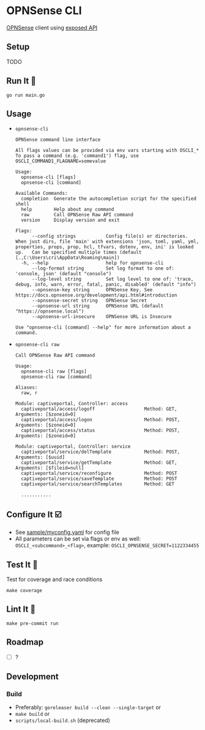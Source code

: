 # OPNSense CLI

[OPNSense](https://opnsense.org/) client using [exposed API](https://docs.opnsense.org/development/api.html)

## Setup

TODO

## Run It 🏃

`go run main.go`

## Usage

- `opnsense-cli`

    ```properties
    OPNSense command line interface

    All flags values can be provided via env vars starting with OSCLI_*
    To pass a command (e.g. 'command1') flag, use OSCLI_COMMAND1_FLAGNAME=somevalue

    Usage:
      opnsense-cli [flags]
      opnsense-cli [command]

    Available Commands:
      completion  Generate the autocompletion script for the specified shell
      help        Help about any command
      raw         Call OPNSense Raw API command
      version     Display version and exit

    Flags:
          --config strings           Config file(s) or directories. When just dirs, file 'main' with extensions 'json, toml, yaml, yml, properties, props, prop, hcl, tfvars, dotenv, env, ini' is looked up.   Can be specified multiple times (default [.,C:\Users\cri\AppData\Roaming\main])
      -h, --help                     help for opnsense-cli
          --log-format string        Set log format to one of: 'console, json' (default "console")
          --log-level string         Set log level to one of: 'trace, debug, info, warn, error, fatal, panic, disabled' (default "info")
          --opnsense-key string      OPNSense Key. See https://docs.opnsense.org/development/api.html#introduction
          --opnsense-secret string   OPNSense Secret
          --opnsense-url string      OPNSense URL (default "https://opnsense.local")
          --opnsense-url-insecure    OPNSense URL is Insecure

    Use "opnsense-cli [command] --help" for more information about a command.
    ```

- `opnsense-cli raw`

    ```properties
    Call OPNSense Raw API command

    Usage:
      opnsense-cli raw [flags]
      opnsense-cli raw [command]

    Aliases:
      raw, r

    Module: captiveportal, Controller: access
      captiveportal/access/logoff                  Method: GET, Arguments: [$zoneid=0]
      captiveportal/access/logon                   Method: POST, Arguments: [$zoneid=0]
      captiveportal/access/status                  Method: POST, Arguments: [$zoneid=0]

    Module: captiveportal, Controller: service
      captiveportal/service/delTemplate            Method: POST, Arguments: [$uuid]
      captiveportal/service/getTemplate            Method: GET, Arguments: [$fileid=null]
      captiveportal/service/reconfigure            Method: POST
      captiveportal/service/saveTemplate           Method: POST
      captiveportal/service/searchTemplates        Method: GET

      ...........
    ```

## Configure It ☑️

- See [sample/myconfig.yaml](./sample/myconfig.yaml) for config file
- All parameters can be set via flags or env as well: `OSCLI_<subcommand>_<flag>`, example: `OSCLI_OPNSENSE_SECRET=1122334455`

## Test It 🧪

Test for coverage and race conditions

`make coverage`

## Lint It 👕

`make pre-commit run`

## Roadmap

- [ ] ?

## Development

### Build

- Preferably: `goreleaser build --clean --single-target` or
- `make build` or
- `scripts/local-build.sh` (deprecated)
